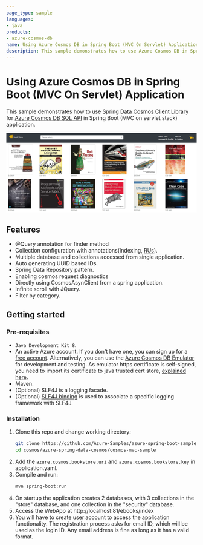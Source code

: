 ```yaml
---
page_type: sample
languages:
- java
products:
- azure-cosmos-db
name: Using Azure Cosmos DB in Spring Boot (MVC On Servlet) Application
description: This sample demonstrates how to use Azure Cosmos DB in Spring Boot (MVC on servlet stack) application.
---
```


# Using Azure Cosmos DB in Spring Boot (MVC On Servlet) Application
 This sample demonstrates how to use [Spring Data Cosmos Client Library](https://github.com/Azure/azure-sdk-for-java/tree/main/sdk/cosmos/azure-spring-data-cosmos) for [Azure Cosmos DB SQL API](https://learn.microsoft.com/azure/cosmos-db/introduction) in Spring Boot (MVC on servlet stack) application.

![Image](BookStore.png)

## Features

- @Query annotation for finder method
- Collection configuration with annotations(Indexing, [RUs](https://learn.microsoft.com/azure/cosmos-db/request-units)).
- Multiple database and collections accessed from single application.
- Auto generating UUID based IDs.
- Spring Data Repository pattern.
- Enabling cosmos request diagnostics
- Directly using CosmosAsynClient from a spring application.
- Infinite scroll with JQuery.
- Filter by category.

## Getting started

### Pre-requisites

- `Java Development Kit 8`. 
- An active Azure account. If you don't have one, you can sign up for a [free account](https://azure.microsoft.com/free/). Alternatively, you can use the [Azure Cosmos DB Emulator](https://docs.microsoft.com/en-us/azure/cosmos-db/local-emulator) for development and testing. As emulator https certificate is self-signed, you need to import its certificate to java trusted cert store, [explained here](https://docs.microsoft.com/en-us/azure/cosmos-db/local-emulator-export-ssl-certificates).
- Maven.
- (Optional) SLF4J is a logging facade.
- (Optional) [SLF4J binding](http://www.slf4j.org/manual.html) is used to associate a specific logging framework with SLF4J.

### Installation

1. Clone this repo and change working directory:
    ```bash
    git clone https://github.com/Azure-Samples/azure-spring-boot-samples.git
    cd cosmos/azure-spring-data-cosmos/cosmos-mvc-sample
    ```
1. Add the `azure.cosmos.bookstore.uri` and `azure.cosmos.bookstore.key` in application.yaml.
1. Compile and run:
    ```bash
    mvn spring-boot:run
    ```
1. On startup the application creates 2 databases, with 3 collections in the "store" database, and one collection in the "security" database.
1. Access the WebApp at http://localhost:81/ebooks/index
1. You will have to create user account to access the application functionality. The registration process asks for email ID, which will be used as the login ID. Any email address is fine as long as it has a valid format.